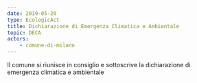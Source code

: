 ```yaml
---
date: 2019-05-20
type: EcologicAct
title: Dichiarazione di Emergenza Climatica e Ambientale
topic: DECA
actors:
    - comune-di-milano
---
```


Il comune si riunisce in consiglio e sottoscrive la dichiarazione di emergenza climatica e ambientale

